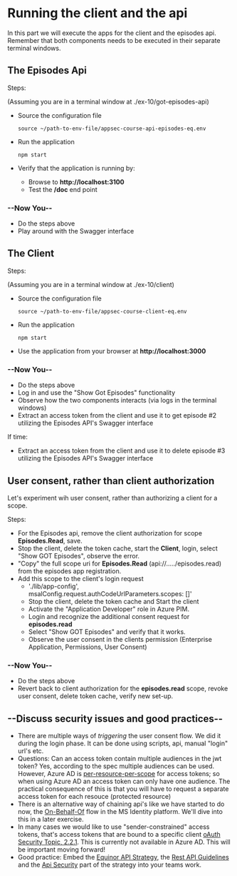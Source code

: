 # Running the client and the api

In this part we will execute the apps for the client and the episodes api. Remember that both components needs to be executed in their separate terminal windows.


## The Episodes Api

Steps:

(Assuming you are in a terminal window at ./ex-10/got-episodes-api)
  
* Source the configuration file

    ```shell
    source ~/path-to-env-file/appsec-course-api-episodes-eq.env 
    ```

* Run the application 

    ```shell
    npm start 
    ```

* Verify that the application is running by:
  * Browse to **http://localhost:3100**
  * Test the **/doc** end point

### --Now You--

* Do the steps above
* Play around with the Swagger interface


## The Client


Steps:

(Assuming you are in a terminal window at ./ex-10/client)
  
* Source the configuration file

    ```shell
    source ~/path-to-env-file/appsec-course-client-eq.env
    ```

* Run the application
  
    ```shell
    npm start 
    ```

* Use the application from your browser at **http://localhost:3000**

### --Now You--

* Do the steps above
* Log in and use the "Show Got Episodes" functionality
* Observe how the two components interacts (via logs in the terminal windows)
* Extract an access token from the client and use it to get episode #2 utilizing the Episodes API's Swagger interface

If time:
* Extract an access token from the client and use it to delete episode #3 utilizing the Episodes API's Swagger interface
  

## User consent, rather than client authorization

Let's experiment wih user consent, rather than authorizing a client for a scope.

Steps:

* For the Episodes api, remove the client authorization for scope **Episodes.Read**, save.
* Stop the client, delete the token cache, start the **Client**, login, select "Show GOT Episodes", observe the error.
* "Copy" the full scope uri for **Episodes.Read** (api://...../episodes.read) from the episodes app registration.
* Add this scope to the client's login request
  * './lib/app-config', msalConfig.request.authCodeUrlParameters.scopes: []'
  * Stop the client, delete the token cache and Start the client
  * Activate the "Application Developer" role in Azure PIM.
  * Login and recognize the additional consent request for **episodes.read**
  * Select "Show GOT Episodes" and verify that it works.
  * Observe the user consent in the clients permission (Enterprise Application, Permissions, User Consent)

### --Now You--

* Do the steps above
* Revert back to client authorization for the **episodes.read** scope, revoke user consent, delete token cache, verify new set-up.

## --Discuss security issues and good practices--

* There are multiple ways of *triggering* the user consent flow. We did it during the login phase. It can be done using scripts, api, manual "login" url's etc.
* Questions: Can an access token contain multiple audiences in the jwt token? Yes, according to the spec multiple audiences can be used. However, Azure AD is [per-resource-per-scope](https://github.com/AzureAD/microsoft-authentication-library-for-js/blob/dev/lib/msal-browser/docs/resources-and-scopes.md) for access tokens; so when using Azure AD an access token can only have one audience. The practical consequence of this is that you will have to request a separate access token for each resouce (protected resource)
* There is an alternative way of chaining api's like we have started to do now, the [On-Behalf-Of](https://docs.microsoft.com/en-us/azure/active-directory/develop/v2-oauth2-on-behalf-of-flow) flow in the MS Identity platform. We'll dive into this in a later exercise.
* In many cases we would like to use "sender-constrained" access tokens, that's access tokens that are bound to a specific client [oAuth Security Topic, 2.2.1](https://datatracker.ietf.org/doc/html/draft-ietf-oauth-security-topics#section-2.2.1). This is currently not available in Azure AD. This will be important moving forward!
* Good practice: Embed the [Equinor API Strategy](https://github.com/equinor/api-strategy), the [Rest API Guidelines](https://github.com/equinor/api-strategy/blob/master/docs/rest_guidelines.md) and the [Api Security](https://github.com/equinor/api-strategy/blob/master/docs/strategy.md#api-security) part of the strategy into your teams work.
